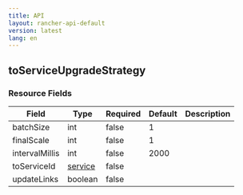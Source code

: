 ```yaml
---
title: API
layout: rancher-api-default
version: latest
lang: en
---
```


## toServiceUpgradeStrategy





### Resource Fields

Field | Type | Required | Default | Description
---|---|---|---|---
batchSize | int | false | 1 | 
finalScale | int | false | 1 | 
intervalMillis | int | false | 2000 | 
toServiceId | [service]({{site.baseurl}}/rancher/{{page.version}}/{{page.lang}}/api/api-resources/service/) | false |  | 
updateLinks | boolean | false |  | 

